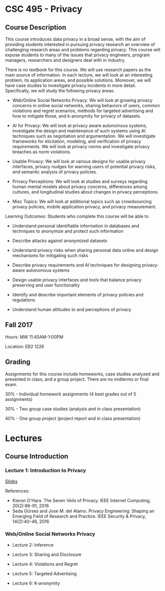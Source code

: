 # CSC 495 - Privacy

## Course Description

This course introduces data privacy in a broad sense, with the aim of providing students interested in pursuing privacy research an overview of challenging research areas and problems regarding privacy. This course will expose students to many of the issues that privacy engineers, program managers, researchers and designers deal with in industry.

There is no textbook for this course. We will use research papers as the main source of information. In each lecture, we will look at an interesting problem, its application areas, and possible solutions. Moreover, we will have case studies to investigate privacy incidents in more detail. Specifically, we will study the following privacy areas:

- Web/Online Social Networks Privacy: We will look at growing privacy concerns in online social networks, sharing behaviors of users, common violations and regret scenarios, methods for targeted advertising and how to mitigate those, and k-anonymity for privacy of datasets.

- AI for Privacy: We will look at privacy aware autonomous systems, investigate the design and maintenance of such systems using AI techniques such as negotiation and argumentation. We will investigate frameworks for elicitation, modeling, and verification of privacy requirements. We will look at privacy norms and investigate privacy breaches as norm violations.

- Usable Privacy: We will look at various designs for usable privacy interfaces, privacy nudges for warning users of potential privacy risks, and semantic analysis of privacy policies.

- Privacy Perceptions: We will look at studies and surveys regarding human mental models about privacy concerns, differences among cultures, and longitudinal studies about changes in privacy perceptions.

- Misc Topics: We will look at additional topics such as crowdsourcing privacy policies, mobile application privacy, and privacy measurement.

Learning Outcomes: Students who complete this course will be able to

- Understand personal identifiable information in databases and techniques to anonymize and protect such information

- Describe attacks against anonymized datasets

- Understand privacy risks when sharing personal data online and design mechanisms for mitigating such risks

- Describe privacy requirements and AI techniques for designing privacy-aware autonomous systems

- Design usable privacy interfaces and tools that balance privacy preserving and user functionality

- Identify and describe important elements of privacy policies and regulations

- Understand human attitudes to and perceptions of privacy

## Fall 2017

Hours: MW 11:45AM-1:00PM

Location: EB2 1226

## Grading

Assignments for this course include homeworks, case studies analyzed and presented in class, and a group project. There are no midterms or final exam.

30% - Individual homework assignments (4 best grades out of 5 assignments)

30% - Two group case studies (analysis and in class presentation)

40% - One group project (project report and in class presentation)

# Lectures

## Course Introduction

### Lecture 1: Introduction to Privacy

[Slides](https://ozgurkafali.github.io/courses/ncsu/Lecture1-Intro.pdf)

References: 
- Kieron O'Hara. The Seven Veils of Privacy. IEEE Internet Computing, 20(2):86-91, 2016
- Seda Gürses and Jose M. del Alamo. Privacy Engineering: Shaping an Emerging Field of Research and Practice. IEEE Security & Privacy, 14(2):40-46, 2016

### Web/Online Social Networks Privacy
- Lecture 2: Inference

- Lecture 3: Sharing and Disclosure

- Lecture 4: Violations and Regret

- Lecture 5: Targeted Advertising

- Lecture 6: K-anonymity
